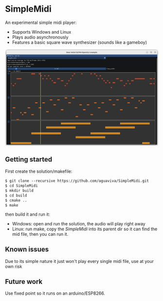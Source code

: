 # SimpleMidi
An experimental simple midi player:

- Supports Windows and Linux
- Plays audio asynchronously
- Features a basic square wave synthesizer (sounds like a gameboy)

![midi screenshot](Screenshot.png)

## Getting started
First create the solution/makefile:
```
$ git clone --recursive https://github.com/aguaviva/SimpleMidi.git
$ cd SimpleMidi
$ mkdir build
$ cd build
$ cmake ..
$ make
```

then build it and run it:
- Windows: open and run the solution, the audio will play right away
- Linux: run make, copy the *SimpleMidi* into its parent dir so it can find the mid file, then you can run it.

## Known issues
Due to its simple nature it just won't play every single midi file, use at your own risk

## Future work
Use fixed point so it runs on an arduino/ESP8266.

